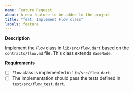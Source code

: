 ```yaml
---
name: Feature Request
about: A new feature to be added to the project
title: "feat: Implement Flow class"
labels: feature
---
```


**Description**

Implement the `Flow` class in `lib/src/flow.dart` based on the `contracts/flow.md` file. This class extends `BaseNode`.

**Requirements**

- [ ] `Flow` class is implemented in `lib/src/flow.dart`.
- [ ] The implementation should pass the tests defined in `test/src/flow_test.dart`.
